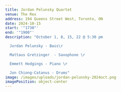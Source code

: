 ```yaml
---
title: Jordan Pelunsky Quartet
venue: The Rex
address: 194 Queens Street West, Toronto, ON
date: 2024-10-15
start: '"1730"'
end: '"1900"'
description: "October 1, 8, 15, 22 @ 5:30 pm

  Jordan Pelunsky - Bass\r

  Mattaus Gretzinger  - Saxophone \r

  Emmett Hodgings - Piano \r

  Jon Chiong-Catanus - Drums"
image: /images/uploads/jordan-pelunsky-2024oct.png
imagePosition: object-center
---
```

